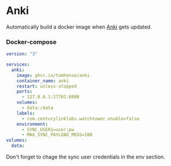 # Anki

Automatically build a docker image when [Anki](https://github.com/ankitects/anki) gets updated.

### Docker-compose

```yaml
version: "3"

services:
  anki:
	image: ghcr.io/tomhense/anki
    container_name: anki
    restart: unless-stopped
    ports:
      - 127.0.0.1:27701:8080
    volumes:
      - data:/data
    labels:
      - com.centurylinklabs.watchtower.enable=false
    environment:
      - SYNC_USER1=user:pw
      - MAX_SYNC_PAYLOAD_MEGS=100
volumes:
  data:
```

Don't forget to chage the sync user credentials in the env section.

